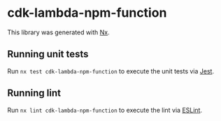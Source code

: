 # cdk-lambda-npm-function

This library was generated with [Nx](https://nx.dev).

## Running unit tests

Run `nx test cdk-lambda-npm-function` to execute the unit tests via [Jest](https://jestjs.io).

## Running lint

Run `nx lint cdk-lambda-npm-function` to execute the lint via [ESLint](https://eslint.org/).
